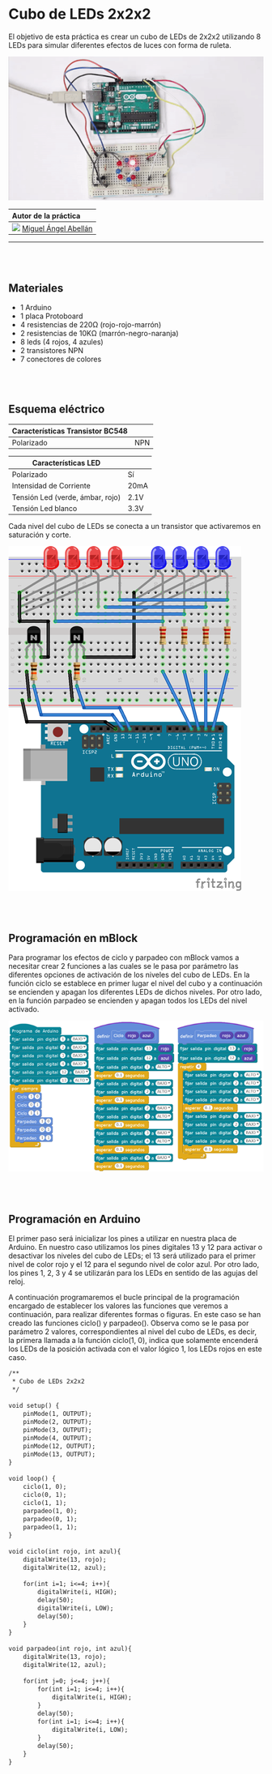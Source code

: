 # Cubo de LEDs 2x2x2

El objetivo de esta práctica es crear un cubo de LEDs de 2x2x2 utilizando 8 LEDs para simular diferentes efectos de luces con forma de ruleta.

![](practica.gif)

| Autor de la práctica |
| :---                 |
| ![](https://avatars0.githubusercontent.com/u/12022187?s=20)  [Miguel Ángel Abellán](https://github.com/migueabellan) |

---


<br><br>


## Materiales

- 1 Arduino
- 1 placa Protoboard
- 4 resistencias de 220Ω (rojo-rojo-marrón)
- 2 resistencias de 10KΩ (marrón-negro-naranja)
- 8 leds (4 rojos, 4 azules)
- 2 transistores NPN
- 7 conectores de colores


<br /><br />


## Esquema eléctrico

| Características Transistor BC548 |        |
| -------------------------------- | ------ |
| Polarizado                       | NPN    |


| Características LED              |        |
| -------------------------------- | ------ |
| Polarizado                       | Sí     |
| Intensidad de Corriente          | 20mA   |
| Tensión Led (verde, ámbar, rojo) | 2.1V   |
| Tensión Led blanco               | 3.3V   |

Cada nivel del cubo de LEDs se conecta a un transistor que activaremos en saturación y corte.

![](fritzing.png)


<br /><br />


## Programación en mBlock

Para programar los efectos de ciclo y parpadeo con mBlock vamos a necesitar crear 2 funciones a las cuales se le pasa por parámetro las diferentes opciones de activación de los niveles del cubo de LEDs. En la función ciclo se establece en primer lugar el nivel del cubo y a continuación se encienden y apagan los diferentes LEDs de dichos niveles. Por otro lado, en la función parpadeo se encienden y apagan todos los LEDs del nivel activado.

![](mblock.png)


<br /><br />


## Programación en Arduino

El primer paso será inicializar los pines a utilizar en nuestra placa de Arduino. En nuestro caso utilizamos los pines digitales 13 y 12 para activar o desactivar los niveles del cubo de LEDs; el 13 será utilizado para el primer nivel de color rojo y el 12 para el segundo nivel de color azul. Por otro lado, los pines 1, 2, 3 y 4 se utilizarán para los LEDs en sentido de las agujas del reloj.

A continuación programaremos el bucle principal de la programación encargado de establecer los valores las funciones que veremos a continuación, para realizar diferentes formas o figuras. En este caso se han creado las funciones ciclo() y parpadeo(). Observa como se le pasa por parámetro 2 valores, correspondientes al nivel del cubo de LEDs, es decir, la primera llamada a la función ciclo(1, 0), indica que solamente encenderá los LEDs de la posición activada con el valor lógico 1, los LEDs rojos en este caso.

```cpp+lineNumbers:true
/**
 * Cubo de LEDs 2x2x2
 */
 
void setup() {
	pinMode(1, OUTPUT);
	pinMode(2, OUTPUT);
	pinMode(3, OUTPUT);
	pinMode(4, OUTPUT);
	pinMode(12, OUTPUT);
	pinMode(13, OUTPUT);
}
 
void loop() {
	ciclo(1, 0);
	ciclo(0, 1);
	ciclo(1, 1);
	parpadeo(1, 0);
	parpadeo(0, 1);
	parpadeo(1, 1);
}

void ciclo(int rojo, int azul){
	digitalWrite(13, rojo);
	digitalWrite(12, azul);

	for(int i=1; i<=4; i++){
		digitalWrite(i, HIGH);
		delay(50);
		digitalWrite(i, LOW);
		delay(50);
	}
}

void parpadeo(int rojo, int azul){
	digitalWrite(13, rojo);
	digitalWrite(12, azul);

	for(int j=0; j<=4; j++){
		for(int i=1; i<=4; i++){
			digitalWrite(i, HIGH);
		}
		delay(50);
		for(int i=1; i<=4; i++){
			digitalWrite(i, LOW);
		}
		delay(50);
	}
}
```